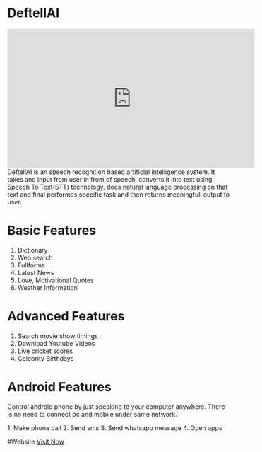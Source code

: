 # DeftellAI
<iframe width="560" height="315" src="https://www.youtube.com/embed/HeP-GtVfd6M" frameborder="0" allowfullscreen></iframe><br>
DeftellAI is an speech recognition based artificial intelligence system. It takes and input from user in from of speech, converts it into text using Speech To Text(STT) technology, does natural language processing on that text and final performes specific task and then returns meaningfull output to user.

# Basic Features
1. Dictionary
2. Web search
3. Fullforms
4. Latest News
5. Love, Motivational Quotes 
6. Weather Information

# Advanced Features
1. Search movie show timings
2. Download Youtube Videos
3. Live cricket scores
4. Celebrity Birthdays 

# Android Features
<p>Control android phone by just speaking to your computer anywhere. There is no need to connect pc and mobile under same network.</p>
1. Make phone call
2. Send sms
3. Send whatsapp message
4. Open apps

#Website
<a href="http://deftellai.daxeelsoni.in" target="_blank">Visit Now</a>
